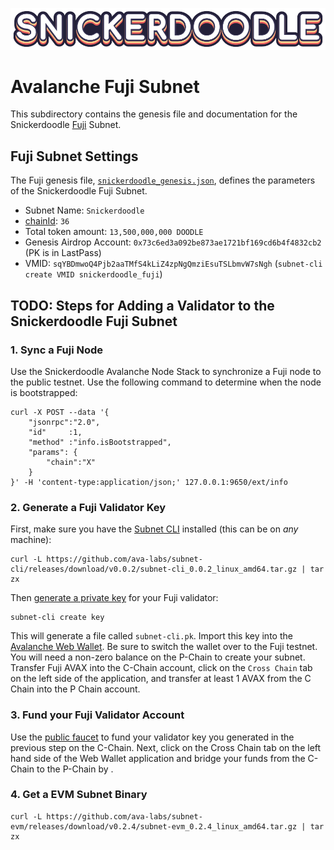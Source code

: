 ![Snickerdoodle](https://github.com/SnickerdoodleLabs/Snickerdoodle-Theme-Light/blob/main/snickerdoodle_horizontal_notab.png?raw=true)

# Avalanche Fuji Subnet

This subdirectory contains the genesis file and documentation for the Snickerdoodle 
[Fuji](https://docs.avax.network/quickstart/fuji-workflow) Subnet. 

## Fuji Subnet Settings

The Fuji genesis file, [`snickerdoodle_genesis.json`](/packages/subnets/fuji/snickerdoodle_genesis.json), defines the parameters of the Snickerdoodle Fuji Subnet.

- Subnet Name: `Snickerdoodle`
- [chainId](https://chainlist.org/): `36`
- Total token amount: `13,500,000,000 DOODLE` 
- Genesis Airdrop Account: `0x73c6ed3a092be873ae1721bf169cd6b4f4832cb2` (PK is in LastPass)
- VMID: `sqYBDmwoQ4Pjb2aaTMfS4kLiZ4zpNgQmziEsuTSLbmvW7sNgh` (`subnet-cli create VMID snickerdoodle_fuji`)


## TODO: Steps for Adding a Validator to the Snickerdoodle Fuji Subnet

### 1. Sync a Fuji Node

Use the Snickerdoodle Avalanche Node Stack to synchronize a Fuji node to the public testnet. Use the following command
to determine when the node is bootstrapped:

```shell
curl -X POST --data '{
    "jsonrpc":"2.0",
    "id"     :1,
    "method" :"info.isBootstrapped",
    "params": {
        "chain":"X"
    }
}' -H 'content-type:application/json;' 127.0.0.1:9650/ext/info
```

### 2. Generate a Fuji Validator Key

First, make sure you have the [Subnet CLI](https://github.com/ava-labs/subnet-cli) installed (this can be on *any* machine):

```shell
curl -L https://github.com/ava-labs/subnet-cli/releases/download/v0.0.2/subnet-cli_0.0.2_linux_amd64.tar.gz | tar zx
```

Then [generate a private key](https://docs.avax.network/subnets/create-a-fuji-subnet#private-key) for your Fuji validator:

```shell
subnet-cli create key
```

This will generate a file called `subnet-cli.pk`. Import this key into the [Avalanche Web Wallet](https://wallet.avax.network/). Be 
sure to switch the wallet over to the Fuji testnet. You will need a non-zero balance on the P-Chain to create your subnet. Transfer
Fuji AVAX into the C-Chain account, click on the `Cross Chain` tab on the left side of the application, and transfer at least 1 AVAX
from the C Chain into the P Chain account.  

### 3. Fund your Fuji Validator Account

Use the [public faucet](https://faucet.avax.network/) to fund your validator key you generated in the previous step on the C-Chain. 
Next, click on the Cross Chain tab on the left hand side of the Web Wallet application and bridge your funds from the C-Chain to the 
P-Chain by . 

### 4. Get a EVM Subnet Binary

```shell
curl -L https://github.com/ava-labs/subnet-evm/releases/download/v0.2.4/subnet-evm_0.2.4_linux_amd64.tar.gz | tar zx
```